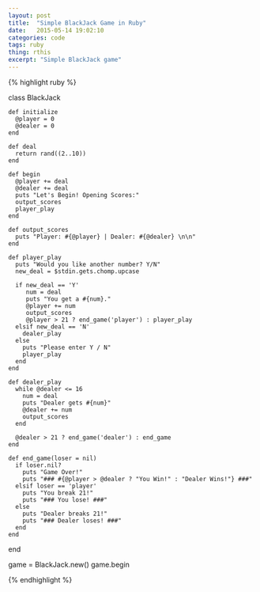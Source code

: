 ```yaml
---
layout: post
title:  "Simple BlackJack Game in Ruby"
date:   2015-05-14 19:02:10
categories: code
tags: ruby
thing: rthis
excerpt: "Simple BlackJack game"
---
```


{% highlight ruby %}
  
  class BlackJack
    
    def initialize
      @player = 0
      @dealer = 0
    end

    def deal
      return rand((2..10))
    end

    def begin
      @player += deal
      @dealer += deal
      puts "Let's Begin! Opening Scores:"
      output_scores
      player_play
    end
    
    def output_scores
      puts "Player: #{@player} | Dealer: #{@dealer} \n\n"
    end

    def player_play
      puts "Would you like another number? Y/N"
      new_deal = $stdin.gets.chomp.upcase

      if new_deal == 'Y' 
         num = deal
         puts "You get a #{num}."
         @player += num
         output_scores
         @player > 21 ? end_game('player') : player_play
      elsif new_deal == 'N'
        dealer_play
      else
        puts "Please enter Y / N"
        player_play
      end
    end

    def dealer_play
      while @dealer <= 16
        num = deal
        puts "Dealer gets #{num}"
        @dealer += num
        output_scores
      end

      @dealer > 21 ? end_game('dealer') : end_game
    end
    
    def end_game(loser = nil)
      if loser.nil?
        puts "Game Over!"
        puts "### #{@player > @dealer ? "You Win!" : "Dealer Wins!"} ###"
      elsif loser == 'player'
        puts "You break 21!"
        puts "### You lose! ###"
      else
        puts "Dealer breaks 21!"
        puts "### Dealer loses! ###"
      end
    end
  end

  game = BlackJack.new()
  game.begin
  
{% endhighlight %}


